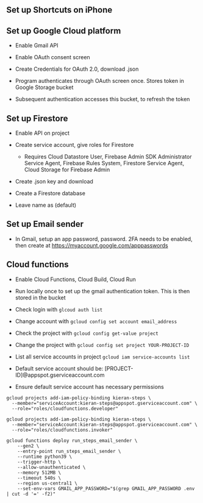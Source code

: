 ## Set up Shortcuts on iPhone


## Set up Google Cloud platform
- Enable Gmail API
- Enable OAuth consent screen
- Create Credentials for OAuth 2.0, download .json

- Program authenticates through OAuth screen once. Stores token in Google Storage bucket
- Subsequent authentication accesses this bucket, to refresh the token

## Set up Firestore
- Enable API on project
- Create service account, give roles for Firestore
    - Requires Cloud Datastore User, Firebase Admin SDK Administrator Service Agent, 
    Firebase Rules System, Firestore Service Agent, Cloud Storage for Firebase Admin
- Create .json key and download

- Create a Firestore database
- Leave name as (default)

## Set up Email sender
- In Gmail, setup an app password, password. 2FA needs to be enabled, then create at https://myaccount.google.com/apppasswords


## Cloud functions
- Enable Cloud Functions, Cloud Build, Cloud Run


- Run locally once to set up the gmail authentication token. This is then stored in the bucket


- Check login with `glcoud auth list`
- Change account with `gcloud config set account email_address`
- Check the project with `gcloud config get-value project`
- Change the project with `gcloud config set project YOUR-PROJECT-ID`
- List all service accounts in project `gcloud iam service-accounts list`
- Default service account should be: [PROJECT-ID]@appspot.gserviceaccount.com
- Ensure default service account has necessary permissions 
```
gcloud projects add-iam-policy-binding kieran-steps \
  --member="serviceAccount:kieran-steps@appspot.gserviceaccount.com" \
  --role="roles/cloudfunctions.developer"
```
```
gcloud projects add-iam-policy-binding kieran-steps \
  --member="serviceAccount:kieran-steps@appspot.gserviceaccount.com" \
  --role="roles/cloudfunctions.invoker"
```

```
gcloud functions deploy run_steps_email_sender \
    --gen2 \
    --entry-point run_steps_email_sender \
    --runtime python39 \
    --trigger-http \
    --allow-unauthenticated \
    --memory 512MB \
    --timeout 540s \
    --region us-central1 \
    --set-env-vars GMAIL_APP_PASSWORD="$(grep GMAIL_APP_PASSWORD .env | cut -d '=' -f2)"
```